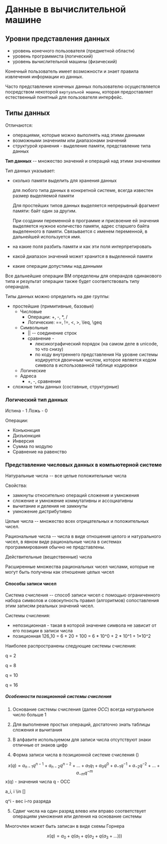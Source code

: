 # Данные в вычислительной машине

## Уровни представления данных

- уровень конечного пользователя (предметной области)
- уровень программиста (логический)
- уровень вычислительной машины (физический)


Конечный пользователь имеет возможности и 
знает правила извлечения информации из данных.

Часто представление конечных данных пользователю
осуществляется посредством некоторой `виртуальной машины`,
которая предоставляет естественный понятный для пользователя интерфейс.



## Типы данных

Отличаются:

- операциями, которые можно выполнять над этими данными
- возможными значениям или диапазонами значений
- структурой хранения - выделение памяти, 
  представление типа данных
  

**Тип данных**  -- множество значений и операций над этими 
значениями 

Тип данных указывает:

- сколько памяти выделить для хранения данных
  
  для любого типа данных в конкретной системе, всегда 
  известен размер выделяемой памяти
  
  Для простейших типов данных выделяется непрерывный фрагмент
  памяти: байт один за другим.
  
  При создании переменной в программе и присвоение ей значения 
  выделяется нужное количество памяти, адрес старшего
  байта выделенного в памяти. Связывается 
  с именем переменной, в дальнейшей используется имя.
  
- на какие поля разбить памяти и как эти поля интерпретировать

  	
- какой диапазон значений может хранится 
  в выделенной памяти
  
- какие операции допустимы над данными

Все дальнейшие операции ВМ определены 
для операндов одинакового типа и результат
операции также будет соответствовать типу операндов.


Типы данных можно определить на две группы:

- простейшие (примитивные, базовые)
  - Числовые
	- Операции: +, -, *, /
	- Логические: ==, !=, <, >, \leq, \geq
  - Символьные
	- || -- соединение строк
	- сравнение -
		- лексикографический порядок (на самом деле в unicode, то что снизу)
		- по коду внутреннего представления
		  На уровне системы кодируется двоичным числом,
		  которое является кодом символа в использованной таблице
		  кодировки
  - Логические
  - Адреса
	- +, -, сравнение 
- сложные типы данных (составные, структурные)

### Логический тип данных 

Истина - 1
Ложь - 0

Операции:

- Конъюнкция
- Дизъюнкция
- Инверсия
- Сумма по модулю
- Сравнение на равенство 

### Представление числовых данных в компьютерной системе

Натуральные числа -- все целые положительные числа

Свойства:

- замкнуты относительно операций сложения и умножения
- сложение и умножение коммутативны и ассоциативны
- вычитание и деления не замкнуты
- умножение дистрибутивно 


Целые числа -- множество всех отрицательных и положительных 
чисел.


Рациональные числа -- числа в виде отношения 
целого и натурального чисел, в
явном виде рациональные числа в системах программирования
обычно не представлены.

Действительные (вещественные) числа

Расширенные множества рациональных чисел числами,
которые не могут быть получены как отношение целых
чисел



#### Способы записи чисел

Система счисления -- способ записи чисел 
с помощью ограниченного набора символов и совокупность 
правил (алгоритмов) сопоставления этим записям реальных 
значений чисел.

Системы счисления:

- непозиционная - такая в которой значение 
  символа не зависит от его позиции в записи числа
- позиционная 
  126_10 = 6 + 20 + 100 = 6 * 10^0 + 2 * 10^1 + 1*10^2


Наиболее распространены следующие системы счисления:

q = 2

q = 8

q = 10

q = 16

##### Особенности позиционной системы счисления

1. Основание системы счисления (далее *ОСС*) всегда натуральное число больше 1
   
2. Для выполнение простых операций, достаточно знать таблицы
   сложения и вычитания
   
3. В алфавите используемом для записи числа отсутствуют знаки 
   отличные от знаков цифр
   
4. Форма записи числа в позиционной системе счисления ()

$$
x(q) = a_{n-1}q^{n-1} + a_{n-2}q^{n-2} + ... + a_1q_1 + a_0q^0 + a_{-1}q^{-1} + a_{-2}q^{-2} + ... + a_{-m}q^{-m}
$$
x(q) - значения числа
q - ОСС

a_i, i \in []

q^i - вес i-го разряда


5. Сдвиг числа на один разряд влево или вправо 
   соответствует операциям умножения или деления 
   на основание системы
   
Многочлен может быть записан в виде схемы Горнера

$$ x(q) = a_0 + q(a_1 + q (a_2 + q(a_3 + ...))) $$



